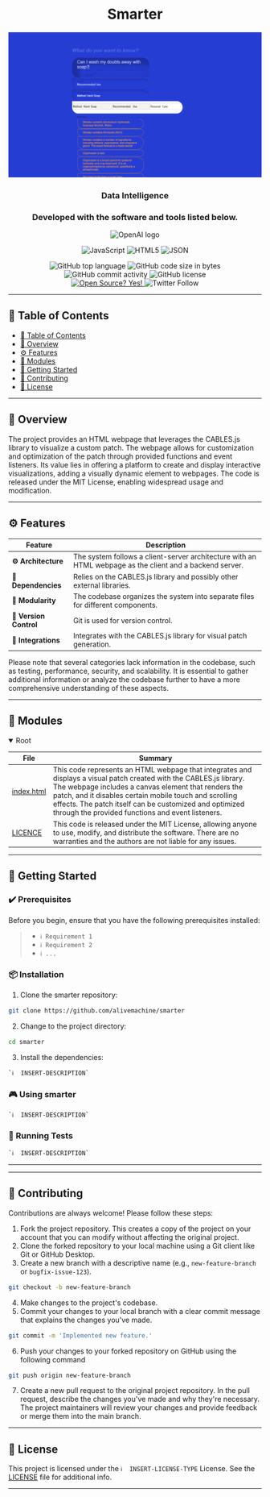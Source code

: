 <div align="center">
<h1 align="center">
<br>Smarter
</h1>
  <img src="https://github.com/alivemachine/smarter/blob/main/screenshot01.png" />
<h3>Data Intelligence</h3>
<h3>Developed with the software and tools listed below.</h3>

<p><img width="100" src="https://alivemachine.io/image/fronthand/openai.png" alt="OpenAI logo" /></p>

<p align="center">
<img src="https://img.shields.io/badge/JavaScript-F7DF1E.svg?style&logo=JavaScript&logoColor=black" alt="JavaScript" />
<img src="https://img.shields.io/badge/HTML5-E34F26.svg?style&logo=HTML5&logoColor=white" alt="HTML5" />
<img src="https://img.shields.io/badge/JSON-000000.svg?style&logo=JSON&logoColor=white" alt="JSON" />
</p>
<img src="https://img.shields.io/github/languages/top/alivemachine/smarter?style&color=5D6D7E" alt="GitHub top language" />
<img src="https://img.shields.io/github/languages/code-size/alivemachine/smarter?style&color=5D6D7E" alt="GitHub code size in bytes" />
<img src="https://img.shields.io/github/commit-activity/m/alivemachine/smarter?style&color=5D6D7E" alt="GitHub commit activity" />
<img src="https://img.shields.io/github/license/alivemachine/smarter?style&color=5D6D7E" alt="GitHub license" />
<br>
<a href="https://github.com/Naereen/badges/">
<img src="https://badgen.net/badge/Open%20Source%20%3F/Yes%21/blue?icon=github" alt="Open Source? Yes!" />
</a>
<img src="https://img.shields.io/twitter/follow/heymaslo?style=social" alt="Twitter Follow" />

</div>

---

## 📒 Table of Contents
- [📒 Table of Contents](#-table-of-contents)
- [📍 Overview](#-overview)
- [⚙️ Features](#-features)
- [🧩 Modules](#modules)
- [🚀 Getting Started](#-getting-started)
- [🤝 Contributing](#-contributing)
- [📄 License](#-license)

---


## 📍 Overview

The project provides an HTML webpage that leverages the CABLES.js library to visualize a custom patch. The webpage allows for customization and optimization of the patch through provided functions and event listeners. Its value lies in offering a platform to create and display interactive visualizations, adding a visually dynamic element to webpages. The code is released under the MIT License, enabling widespread usage and modification.

---

## ⚙️ Features

| Feature                | Description                                                                                             |
| ---------------------- | ------------------------------------------------------------------------------------------------------- |
| **⚙️ Architecture**     | The system follows a client-server architecture with an HTML webpage as the client and a backend server. |                                  |
| **🔗 Dependencies**    | Relies on the CABLES.js library and possibly other external libraries.                                    |
| **🧩 Modularity**      | The codebase organizes the system into separate files for different components.                          |
| **🔀 Version Control** | Git is used for version control.                                                                         |
| **🔌 Integrations**    | Integrates with the CABLES.js library for visual patch generation.                                        |                                                           |

Please note that several categories lack information in the codebase, such as testing, performance, security, and scalability. It is essential to gather additional information or analyze the codebase further to have a more comprehensive understanding of these aspects.

---



## 🧩 Modules

<details open><summary>Root</summary>

| File                                                                       | Summary                                                                                                                                                                                                                                                                                                                                             |
| ---                                                                        | ---                                                                                                                                                                                                                                                                                                                                                 |
| [index.html](https://github.com/alivemachine/smarter/blob/main/index.html) | This code represents an HTML webpage that integrates and displays a visual patch created with the CABLES.js library. The webpage includes a canvas element that renders the patch, and it disables certain mobile touch and scrolling effects. The patch itself can be customized and optimized through the provided functions and event listeners. |
| [LICENCE](https://github.com/alivemachine/smarter/blob/main/LICENCE)       | This code is released under the MIT License, allowing anyone to use, modify, and distribute the software. There are no warranties and the authors are not liable for any issues.                                                                                                                                                                    

</details>

---

## 🚀 Getting Started

### ✔️ Prerequisites

Before you begin, ensure that you have the following prerequisites installed:
> - `ℹ️ Requirement 1`
> - `ℹ️ Requirement 2`
> - `ℹ️ ...`

### 📦 Installation

1. Clone the smarter repository:
```sh
git clone https://github.com/alivemachine/smarter
```

2. Change to the project directory:
```sh
cd smarter
```

3. Install the dependencies:
```sh
`ℹ️  INSERT-DESCRIPTION`
```

### 🎮 Using smarter

```sh
`ℹ️  INSERT-DESCRIPTION`
```

### 🧪 Running Tests
```sh
`ℹ️  INSERT-DESCRIPTION`
```

---


---

## 🤝 Contributing

Contributions are always welcome! Please follow these steps:
1. Fork the project repository. This creates a copy of the project on your account that you can modify without affecting the original project.
2. Clone the forked repository to your local machine using a Git client like Git or GitHub Desktop.
3. Create a new branch with a descriptive name (e.g., `new-feature-branch` or `bugfix-issue-123`).
```sh
git checkout -b new-feature-branch
```
4. Make changes to the project's codebase.
5. Commit your changes to your local branch with a clear commit message that explains the changes you've made.
```sh
git commit -m 'Implemented new feature.'
```
6. Push your changes to your forked repository on GitHub using the following command
```sh
git push origin new-feature-branch
```
7. Create a new pull request to the original project repository. In the pull request, describe the changes you've made and why they're necessary.
The project maintainers will review your changes and provide feedback or merge them into the main branch.

---
## 📄 License

This project is licensed under the `ℹ️  INSERT-LICENSE-TYPE` License. See the [LICENSE](https://docs.github.com/en/communities/setting-up-your-project-for-healthy-contributions/adding-a-license-to-a-repository) file for additional info.

---
